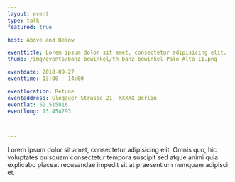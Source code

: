 ```yaml
---
layout: event
type: talk
featured: true

host: Above and Below

eventtitle: Lorem ipsum dolor sit amet, consectetur adipisicing elit.
thumb: /img/events/banz_bowinkel/th_banz_bowinkel_Palo_Alto_II.png

eventdate: 2018-09-27
eventtime: 13:00 - 14:00

eventlocation: Retune
eventaddress: Glogauer Strasse 21, XXXXX Berlin
eventlat: 52.515816
eventlong: 13.454293



---
```


Lorem ipsum dolor sit amet, consectetur adipisicing elit. Omnis quo, hic voluptates quisquam consectetur tempora suscipit sed atque animi quia explicabo placeat recusandae impedit sit at praesentium numquam adipisci et.